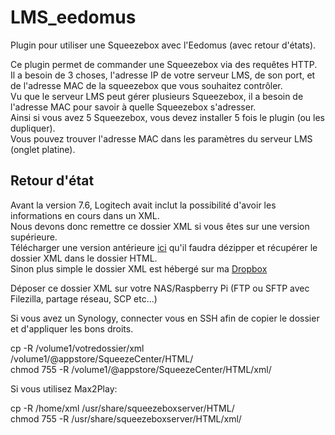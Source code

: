 # LMS_eedomus
Plugin pour utiliser une Squeezebox avec l'Eedomus (avec retour d'états). 

Ce plugin permet de commander une Squeezebox via des requêtes HTTP.  
Il a besoin de 3 choses, l'adresse IP de votre serveur LMS, de son port, et de l'adresse MAC de la squeezebox que vous souhaitez contrôler.  
Vu que le serveur LMS peut gérer plusieurs Squeezebox, il a besoin de l'adresse MAC pour savoir à quelle Squeezebox s'adresser.  
Ainsi si vous avez 5 Squeezebox, vous devez installer 5 fois le plugin (ou les dupliquer).  
Vous pouvez trouver l'adresse MAC dans les paramètres du serveur LMS (onglet platine).  

## Retour d'état

Avant la version 7.6, Logitech avait inclut la possibilité d'avoir les informations en cours dans un XML.  
Nous devons donc remettre ce dossier XML si vous êtes sur une version supérieure.   
Télécharger une version antérieure [ici](http://downloads.slimdevices.com/SqueezeboxServer_v7.5.5/squeezeboxserver-7.5.5.tgz) qu'il faudra dézipper et récupérer le dossier XML dans le dossier HTML.  
Sinon plus simple le dossier XML est hébergé sur ma [Dropbox](https://www.dropbox.com/sh/poa4cxsxccehdqv/AADj9PSSSk2Rb9XAJk1YylAKa?dl=0)  

Déposer ce dossier XML sur votre NAS/Raspberry Pi (FTP ou SFTP avec Filezilla, partage réseau, SCP etc...)  

Si vous avez un Synology, connecter vous en SSH afin de copier le dossier et d'appliquer les bons droits. 

cp -R /volume1/votredossier/xml /volume1/@appstore/SqueezeCenter/HTML/  
chmod 755 -R /volume1/@appstore/SqueezeCenter/HTML/xml/  
   
Si vous utilisez Max2Play:  

cp -R /home/xml /usr/share/squeezeboxserver/HTML/  
chmod 755 -R /usr/share/squeezeboxserver/HTML/xml/ 
